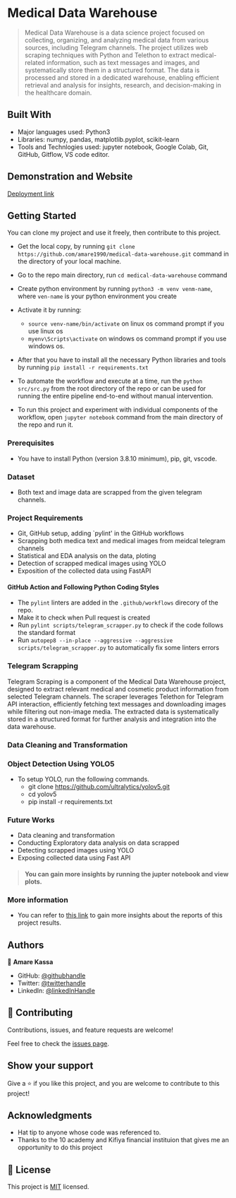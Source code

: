 # Medical Data Warehouse

> Medical Data Warehouse is a data science project focused on collecting, organizing, and analyzing medical data from various sources, including Telegram channels. The project utilizes web scraping techniques with Python and Telethon to extract medical-related information, such as text messages and images, and systematically store them in a structured format. The data is processed and stored in a dedicated warehouse, enabling efficient retrieval and analysis for insights, research, and decision-making in the healthcare domain.
## Built With

- Major languages used: Python3
- Libraries: numpy, pandas, matplotlib.pyplot, scikit-learn
- Tools and Technlogies used: jupyter notebook, Google Colab, Git, GitHub, Gitflow, VS code editor.

## Demonstration and Website

[Deployment link]()

## Getting Started

You can clone my project and use it freely, then contribute to this project.

- Get the local copy, by running `git clone https://github.com/amare1990/medical-data-warehouse.git` command in the directory of your local machine.
- Go to the repo main directory, run `cd medical-data-warehouse` command
- Create python environment by running `python3 -m venv venm-name`, where `ven-name` is your python environment you create
- Activate it by running:
   - `source venv-name/bin/activate` on linux os command prompt if you use linux os
   - `myenv\Scripts\activate` on windows os command prompt if you use windows os.

- After that you have to install all the necessary Python libraries and tools by running `pip install -r requirements.txt`
- To automate the workflow and execute at a time, run the `python src/src.py` from the root directory of the repo or can be used for running the entire pipeline end-to-end without manual intervention.
- To run this project and experiment with individual components of the workflow, open `jupyter notebook` command from the main directory of the repo and run it.

### Prerequisites

- You have to install Python (version 3.8.10 minimum), pip, git, vscode.

### Dataset

- Both text and image data are scrapped from the given telegram channels.

### Project Requirements
- Git, GitHub setup, adding `pylint' in the GitHub workflows
- Scrapping both medica text and medical images from meidcal telegram channels
- Statistical and EDA analysis on the data, ploting
- Detection of scrapped medical images using YOLO
- Exposition of the collected data using FastAPI


#### GitHub Action and Following Python Coding Styles
- The `pylint` linters are added in the `.github/workflows` direcory of the repo.
- Make it to check when Pull request is created
- Run `pylint scripts/telegram_scrapper.py` to check if the code follows the standard format
- Run `autopep8 --in-place --aggressive --aggressive scripts/telegram_scrapper.py` to automatically fix some linters errors


### Telegram Scrapping

Telegram Scraping is a component of the Medical Data Warehouse project, designed to extract relevant medical and cosmetic product information from selected Telegram channels. The scraper leverages Telethon for Telegram API interaction, efficiently fetching text messages and downloading images while filtering out non-image media. The extracted data is systematically stored in a structured format for further analysis and integration into the data warehouse.

### Data Cleaning and Transformation


### Object Detection Using YOLO5
- To setup YOLO, run the following commands.
  - git clone https://github.com/ultralytics/yolov5.git
  - cd yolov5
  - pip install -r requirements.txt


### Future Works
- Data cleaning and transformation
- Conducting Exploratory data analysis on data scrapped
- Detecting scrapped images using YOLO
- Exposing collected data using Fast API


> #### You can gain more insights by running the jupter notebook and view plots.


### More information
- You can refer to [this link]() to gain more insights about the reports of this project results.

## Authors

👤 **Amare Kassa**

- GitHub: [@githubhandle](https://github.com/amare1990)
- Twitter: [@twitterhandle](https://twitter.com/@amaremek)
- LinkedIn: [@linkedInHandle](https://www.linkedin.com/in/amaremek/)

## 🤝 Contributing

Contributions, issues, and feature requests are welcome!

Feel free to check the [issues page](https://github.com/amare1990/medical-data-warehouse/issues).

## Show your support

Give a ⭐️ if you like this project, and you are welcome to contribute to this project!

## Acknowledgments

- Hat tip to anyone whose code was referenced to.
- Thanks to the 10 academy and Kifiya financial instituion that gives me an opportunity to do this project

## 📝 License

This project is [MIT](./LICENSE) licensed.
